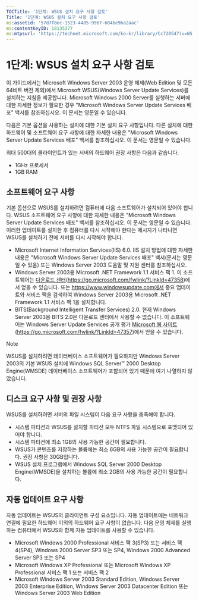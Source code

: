 ```yaml
---
TOCTitle: '1단계: WSUS 설치 요구 사항 검토'
Title: '1단계: WSUS 설치 요구 사항 검토'
ms:assetid: '57d7f8ec-1523-4485-9967-604be9ba2aac'
ms:contentKeyID: 18135377
ms:mtpsurl: 'https://technet.microsoft.com/ko-kr/library/Cc720547(v=WS.10)'
---
```


1단계: WSUS 설치 요구 사항 검토
===============================

이 가이드에서는 Microsoft Windows Server 2003 운영 체제(Web Edition 및 모든 64비트 버전 제외)에서 Microsoft WSUS(Windows Server Update Services)를 설치하는 지침을 제공합니다. Microsoft Windows 2000 Server를 실행하는 서버에 대한 자세한 정보가 필요한 경우 "Microsoft Windows Server Update Services 배포" 백서를 참조하십시오. 이 문서는 영문일 수 있습니다.

다음은 기본 옵션을 사용하는 설치에 대한 기본 설치 요구 사항입니다. 다른 설치에 대한 하드웨어 및 소프트웨어 요구 사항에 대한 자세한 내용은 "Microsoft Windows Server Update Services 배포" 백서를 참조하십시오. 이 문서는 영문일 수 있습니다.

최대 500대의 클라이언트가 있는 서버의 하드웨어 권장 사항은 다음과 같습니다.

-   1GHz 프로세서
-   1GB RAM

소프트웨어 요구 사항
--------------------

기본 옵션으로 WSUS를 설치하려면 컴퓨터에 다음 소프트웨어가 설치되어 있어야 합니다. WSUS 소프트웨어 요구 사항에 대한 자세한 내용은 "Microsoft Windows Server Update Services 배포" 백서를 참조하십시오. 이 문서는 영문일 수 있습니다. 이러한 업데이트를 설치한 후 컴퓨터를 다시 시작해야 한다는 메시지가 나타나면 WSUS를 설치하기 전에 서버를 다시 시작해야 합니다.

-   Microsoft Internet Information Services(IIS) 6.0. IIS 설치 방법에 대한 자세한 내용은 "Microsoft Windows Server Update Services 배포" 백서(문서는 영문일 수 있음) 또는 Windows Server 2003 도움말 및 지원 센터를 참조하십시오.
-   Windows Server 2003용 Microsoft .NET Framework 1.1 서비스 팩 1. 이 소프트웨어는 [다운로드 센터](https://go.microsoft.com/fwlink/?linkid=47358)(https://go.microsoft.com/fwlink/?LinkId=47358)에서 얻을 수 있습니다.
    또는 https://www.windowsupdate.com에서 중요 업데이트와 서비스 팩을 검색하여 Windows Server 2003용 Microsoft .NET Framework 1.1 서비스 팩 1을 설치합니다.
-   BITS(Background Intelligent Transfer Services) 2.0. 현재 Windows Server 2003용 BITS 2.0은 다운로드 센터에서 사용할 수 없습니다. 이 소프트웨어는 Windows Server Update Services 공개 평가 [Microsoft 웹 사이트](https://go.microsoft.com/fwlink/?linkid=47357)(https://go.microsoft.com/fwlink/?LinkId=47357)에서 얻을 수 있습니다.

> [!Note]  
> WSUS를 설치하려면 데이터베이스 소프트웨어가 필요하지만 Windows Server 2003의 기본 WSUS 설치에 Windows SQL Server™ 2000 Desktop Engine(WMSDE) 데이터베이스 소프트웨어가 포함되어 있기 때문에 여기 나열하지 않았습니다. 

디스크 요구 사항 및 권장 사항
-----------------------------

WSUS를 설치하려면 서버의 파일 시스템이 다음 요구 사항을 충족해야 합니다.

-   시스템 파티션과 WSUS를 설치할 파티션 모두 NTFS 파일 시스템으로 포맷되어 있어야 합니다.
-   시스템 파티션에 최소 1GB의 사용 가능한 공간이 필요합니다.
-   WSUS가 콘텐츠를 저장하는 볼륨에는 최소 6GB의 사용 가능한 공간이 필요합니다. 권장 사항은 30GB입니다.
-   WSUS 설치 프로그램에서 Windows SQL Server 2000 Desktop Engine(WMSDE)을 설치하는 볼륨에 최소 2GB의 사용 가능한 공간이 필요합니다.

자동 업데이트 요구 사항
-----------------------

자동 업데이트는 WSUS의 클라이언트 구성 요소입니다. 자동 업데이트에는 네트워크 연결에 필요한 하드웨어 이외의 하드웨어 요구 사항이 없습니다. 다음 운영 체제를 실행하는 컴퓨터에서 WSUS와 함께 자동 업데이트를 사용할 수 있습니다.

-   Microsoft Windows 2000 Professional 서비스 팩 3(SP3) 또는 서비스 팩 4(SP4), Windows 2000 Server SP3 또는 SP4, Windows 2000 Advanced Server SP3 또는 SP4
-   Microsoft Windows XP Professional 또는 Microsoft Windows XP Professional 서비스 팩 1 또는 서비스 팩 2
-   Microsoft Windows Server 2003 Standard Edition, Windows Server 2003 Enterprise Edition, Windows Server 2003 Datacenter Edition 또는 Windows Server 2003 Web Edition
